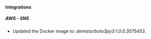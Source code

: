 
#### Integrations

##### AWS - SNS

- Updated the Docker image to: *demisto/boto3py3:1.0.0.3575453*.

